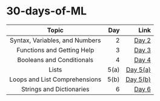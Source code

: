 # 30-days-of-ML

|  Topic  | Day | Link |
:--------:|------:|-------:|
|Syntax, Variables, and Numbers|2| [Day 2](https://github.com/ipshitag/30-days-of-ML/blob/main/exercise-syntax-variables-and-numbers.ipynb)|
|Functions and Getting Help|3|[Day 3](https://github.com/ipshitag/30-days-of-ML/blob/main/exercise-functions-and-getting-help.ipynb)|
|Booleans and Conditionals|4|[Day 4](https://github.com/ipshitag/30-days-of-ML/blob/main/exercise-booleans-and-conditionals.ipynb)|
|Lists|5(a)| [Day 5(a)](https://github.com/ipshitag/30-days-of-ML/blob/main/exercise-lists.ipynb)|
|Loops and List Comprehensions|5(b)| [Day 5(b)](https://github.com/ipshitag/30-days-of-ML/blob/main/exercise-loops-and-list-comprehensions.ipynb)
|Strings and Dictionaries|6| [Day 6](https://github.com/ipshitag/30-days-of-ML/blob/main/exercise-strings-and-dictionaries.ipynb)|
